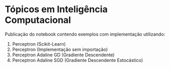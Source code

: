 # Tópicos em Inteligência Computacional

Publicação do notebook contendo exemplos com implementação utilizando: 

1. Perceptron (Scikit-Learn)
2. Perceptron (Implementação sem importação)
3. Perceptron Adaline GD (Gradiente Descendente)
4. Perceptron Adaline SGD (Gradiente Descendente Estocástico)
